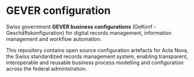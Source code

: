 # GEVER configuration
 
 Swiss government **GEVER business configurations** (GeKonf - Geschäftskonfiguration) for digital records management, information management and workflow automation. 
 
 This repository contains open source configuration artefacts for Acta Nova, the Swiss standardized records management system, enabling transparent, interoperable and reusable business process modelling and configuration across the federal administration.
